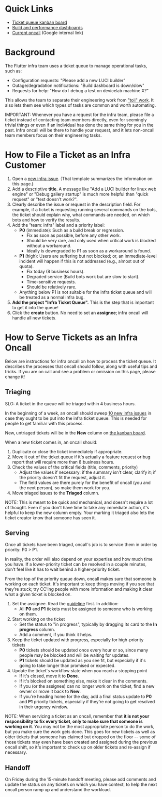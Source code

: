 # Quick Links
*   [Ticket queue kanban board](https://github.com/flutter/flutter/projects/171)
*   [Build and performance dashboards](https://flutter-dashboard.appspot.com/)
*   [Current oncall](https://rota-ng.appspot.com/oncall?name=Fluter%20Infra%20Oncall) (Google internal link)

# Background

The Flutter infra team uses a ticket queue to manage operational tasks, such as:
*   Configuration requests: "Please add a new LUCI builder"
*   Outage/degradation notifications: "Build dashboard is down/slow"
*   Requests for help: "How do I debug a test on devicelab machine X?"

This allows the team to separate their engineering work from ["toil" work](https://landing.google.com/sre/sre-book/chapters/eliminating-toil/). It also lets them see which types of tasks are common and worth automating.

IMPORTANT: Whenever you have a request for the infra team, please file a ticket instead of contacting team members directly, even for seemingly trivial things or even if an individual has done the same thing for you in the past. Infra oncall will be there to handle your request, and it lets non-oncall team members focus on their engineering tasks.

# How to File a Ticket as an Infra Customer
1. Open a [new infra issue](https://github.com/flutter/flutter/issues/new?assignees=&labels=team%3A+infra&template=infrastructure.md&title=). (That template summarizes the information on this page.)
2. Add a descriptive **title**. A message like "Add a LUCI builder for linux web engine" or "Debug gallery startup" is much more helpful than "quick request" or "test doesn't work?".
3. Clearly describe the issue or request in the description field. For example, if a ticket is requesting running several commands on the bots, the ticket should explain why, what commands are needed, on which bots and how to verify the results.
4. Add the "team: infra" label and a priority label:
    *   **P0** (immediate): Such as a build break or regression.
        *   Fix as soon as possible, before any other work.
        *   Should be very rare, and only used when critical work is blocked without a workaround.
        *   Ideally is downgraded to P1 as soon as a workaround is found.
    *   **P1** (high): Users are suffering but not blocked; or, an immediate-level incident will happen if this is not addressed (e.g., almost out of quota).
        *   Fix today (8 business hours).
        *   Degraded service (Build bots work but are slow to start).
        *   Time-sensitive requests.
        *   Should be relatively rare.
    *   Anything below P1 is not suitable for the infra ticket queue and will be treated as a normal infra bug.
5. **Add the project "Infra Ticket Queue".** This is the step that is important to get it into the queue!
6. Click the **create** button. No need to set an **assignee**; infra oncall will handle all new tickets.

# How to Serve Tickets as an Infra Oncall
Below are instructions for infra oncall on how to process the ticket queue. It describes the processes that oncall should follow, along with useful tips and tricks. If you are on call and see a problem or omission on this page, please change it!

## Triaging
SLO: A ticket in the queue will be triaged within 4 business hours.

In the beginning of a week, an oncall should sweep [10 new infra issues](https://github.com/flutter/flutter/issues?q=is%3Aissue+is%3Aopen+-project%3Aflutter%2Fflutter%2F171+label%3A%22team%3A+infra%22+sort%3Aupdated) in case they ought to be put into the infra ticket queue. This is needed for people to get familiar with this process.

New, untriaged tickets will be in the **New** column on [the kanban board](https://github.com/flutter/flutter/projects/171).

When a new ticket comes in, an oncall should:
1. Duplicate or close the ticket immediately if appropriate.
2. Move it out of the ticket queue if it's actually a feature request or bug report that will require  more than 8 business hours.
3. Check the values of the critical fields (title, comments, priority)
    *   Adjust the values if necessary: if the summary isn't clear, clarify it; if the priority doesn't fit the request, adjust it.
    *   The field values are there purely for the benefit of oncall (you and the next person), so make them work for you.
4. Move triaged issues to the **Triaged** column.

NOTE: This is meant to be quick and mechanical, and doesn't require a lot of thought. Even if you don't have time to take any immediate action, it's helpful to keep the new column empty. Your marking it triaged also lets the ticket creator know that someone has seen it.

## Serving
Once all tickets have been triaged, oncall's job is to service them in order by priority: P0 > P1.

In reality, the order will also depend on your expertise and how much time you have. If a lower-priority ticket can be resolved in a couple minutes, don't feel like it has to wait behind a higher-priority ticket.

From the top of the priority queue down, oncall makes sure that someone is working on each ticket. It's important to keep things moving if you see that they're stuck; try CC'ing people with more information and making it clear what a given ticket is blocked on.

1. Set the assignee. Read the [guideline](https://github.com/flutter/flutter/wiki/Issue-hygiene#assigning-issues) first. In addition:
    *   All **P0** and **P1** tickets must be assigned to someone who is working on them. 
2. Start working on the ticket
    *   Set the status to "in progress", typically by dragging its card to the **In progress** column.
    *   Add a comment, if you think it helps.
3. Keep the ticket updated with progress, especially for high-priority tickets
    *   **P0** tickets should be updated once every hour or so, since many people may be blocked and will be waiting for updates.
    *   **P1** tickets should be updated as you see fit, but especially if it's going to take longer than promised or expected.
4. Update the ticket's workflow state when you reach a stopping point
    *   If it's closed, move it to **Done**.
    *   If it's blocked on something else, make it clear in the comments.
    *   If you (or the assignee) can no longer work on the ticket, find a new owner or move it back to **New**.
    *   If you're heading home for the day, add a final status update to **P0** and **P1** priority tickets, especially if they're not going to get resolved in their urgency window.

NOTE: When servicing a ticket as an oncall, remember that **it is not your responsibility to fix every ticket, only to make sure that someone is working on it**. You may not be the most appropriate person to do the work, but you make sure the work gets done. This goes for new tickets as well as older tickets that someone has claimed but dropped on the floor -- some of those tickets may even have been created and assigned during the previous oncall shift, so it's important to check up on older tickets and re-assign if necessary.

## Handoff

On Friday during the 15-minute handoff meeting, please add comments and update the status on any tickets on which you have context, to help the next oncall person ramp up and understand the workload.
